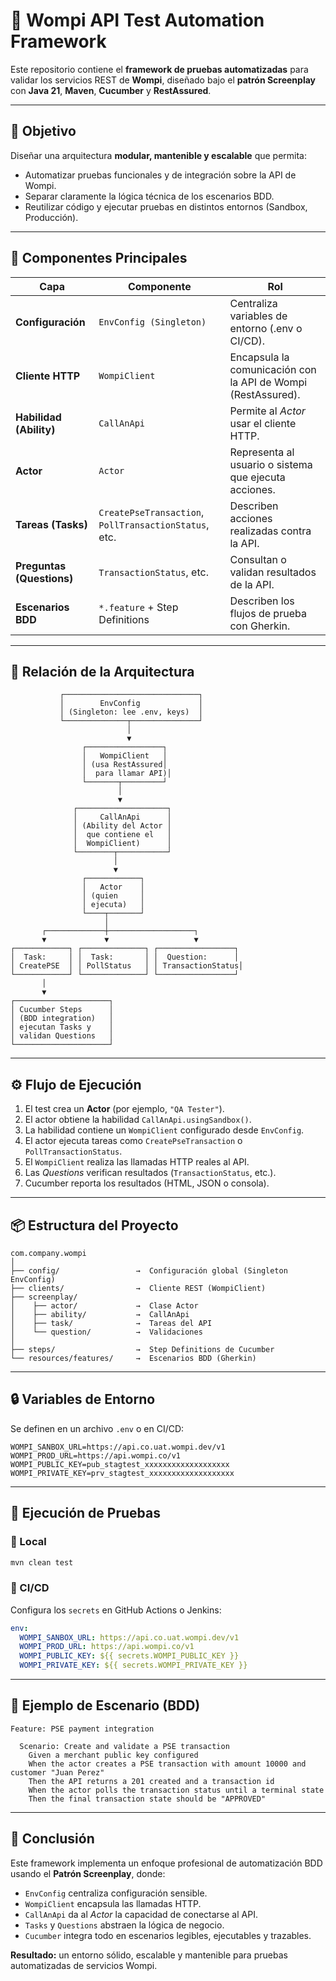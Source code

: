 # 🧱 Wompi API Test Automation Framework

Este repositorio contiene el **framework de pruebas automatizadas** para validar los servicios REST de **Wompi**, diseñado bajo el **patrón Screenplay** con **Java 21**, **Maven**, **Cucumber** y **RestAssured**.

---

## 🎯 Objetivo

Diseñar una arquitectura **modular, mantenible y escalable** que permita:
- Automatizar pruebas funcionales y de integración sobre la API de Wompi.
- Separar claramente la lógica técnica de los escenarios BDD.
- Reutilizar código y ejecutar pruebas en distintos entornos (Sandbox, Producción).

---

## 🧩 Componentes Principales

| Capa | Componente | Rol |
|------|-------------|-----|
| **Configuración** | `EnvConfig (Singleton)` | Centraliza variables de entorno (.env o CI/CD). |
| **Cliente HTTP** | `WompiClient` | Encapsula la comunicación con la API de Wompi (RestAssured). |
| **Habilidad (Ability)** | `CallAnApi` | Permite al *Actor* usar el cliente HTTP. |
| **Actor** | `Actor` | Representa al usuario o sistema que ejecuta acciones. |
| **Tareas (Tasks)** | `CreatePseTransaction`, `PollTransactionStatus`, etc. | Describen acciones realizadas contra la API. |
| **Preguntas (Questions)** | `TransactionStatus`, etc. | Consultan o validan resultados de la API. |
| **Escenarios BDD** | `*.feature` + Step Definitions | Describen los flujos de prueba con Gherkin. |

---

## 🧠 Relación de la Arquitectura

```
           ┌──────────────────────────────┐
           │        EnvConfig             │
           │ (Singleton: lee .env, keys)  │
           └──────────────┬───────────────┘
                          │
                          ▼
                ┌─────────────────┐
                │   WompiClient   │
                │ (usa RestAssured│
                │  para llamar API)│
                └───────┬─────────┘
                        │
                        ▼
              ┌────────────────────┐
              │     CallAnApi      │
              │ (Ability del Actor │
              │  que contiene el   │
              │  WompiClient)      │
              └────────┬───────────┘
                       │
                       ▼
                ┌────────────┐
                │   Actor    │
                │ (quien     │
                │ ejecuta)   │
                └────┬───────┘
                     │
       ┌─────────────┼───────────────────┐
       ▼             ▼                   ▼
┌────────────┐ ┌──────────────┐ ┌─────────────────┐
│  Task:     │ │  Task:       │ │  Question:      │
│ CreatePSE  │ │ PollStatus   │ │ TransactionStatus│
└────────────┘ └──────────────┘ └─────────────────┘
       │
       ▼
┌─────────────────────┐
│ Cucumber Steps      │
│ (BDD integration)   │
│ ejecutan Tasks y    │
│ validan Questions   │
└─────────────────────┘
```

---

## ⚙️ Flujo de Ejecución

1. El test crea un **Actor** (por ejemplo, `"QA Tester"`).
2. El actor obtiene la habilidad `CallAnApi.usingSandbox()`.
3. La habilidad contiene un `WompiClient` configurado desde `EnvConfig`.
4. El actor ejecuta tareas como `CreatePseTransaction` o `PollTransactionStatus`.
5. El `WompiClient` realiza las llamadas HTTP reales al API.
6. Las *Questions* verifican resultados (`TransactionStatus`, etc.).
7. Cucumber reporta los resultados (HTML, JSON o consola).

---

## 📦 Estructura del Proyecto

```
com.company.wompi
│
├── config/                 →  Configuración global (Singleton EnvConfig)
├── clients/                →  Cliente REST (WompiClient)
├── screenplay/
│    ├── actor/             →  Clase Actor
│    ├── ability/           →  CallAnApi
│    ├── task/              →  Tareas del API
│    └── question/          →  Validaciones
│
├── steps/                  →  Step Definitions de Cucumber
└── resources/features/     →  Escenarios BDD (Gherkin)
```

---

## 🔒 Variables de Entorno

Se definen en un archivo `.env` o en CI/CD:

```env
WOMPI_SANBOX_URL=https://api.co.uat.wompi.dev/v1
WOMPI_PROD_URL=https://api.wompi.co/v1
WOMPI_PUBLIC_KEY=pub_stagtest_xxxxxxxxxxxxxxxxxxx
WOMPI_PRIVATE_KEY=prv_stagtest_xxxxxxxxxxxxxxxxxxx
```

---

## 🚀 Ejecución de Pruebas

### 🧠 Local
```bash
mvn clean test
```

### 🤖 CI/CD
Configura los `secrets` en GitHub Actions o Jenkins:

```yaml
env:
  WOMPI_SANBOX_URL: https://api.co.uat.wompi.dev/v1
  WOMPI_PROD_URL: https://api.wompi.co/v1
  WOMPI_PUBLIC_KEY: ${{ secrets.WOMPI_PUBLIC_KEY }}
  WOMPI_PRIVATE_KEY: ${{ secrets.WOMPI_PRIVATE_KEY }}
```

---

## 🧪 Ejemplo de Escenario (BDD)

```gherkin
Feature: PSE payment integration

  Scenario: Create and validate a PSE transaction
    Given a merchant public key configured
    When the actor creates a PSE transaction with amount 10000 and customer "Juan Perez"
    Then the API returns a 201 created and a transaction id
    When the actor polls the transaction status until a terminal state
    Then the final transaction state should be "APPROVED"
```

---

## 🏁 Conclusión

Este framework implementa un enfoque profesional de automatización BDD usando el **Patrón Screenplay**, donde:
- `EnvConfig` centraliza configuración sensible.
- `WompiClient` encapsula las llamadas HTTP.
- `CallAnApi` da al *Actor* la capacidad de conectarse al API.
- `Tasks` y `Questions` abstraen la lógica de negocio.
- `Cucumber` integra todo en escenarios legibles, ejecutables y trazables.

**Resultado:** un entorno sólido, escalable y mantenible para pruebas automatizadas de servicios Wompi.
